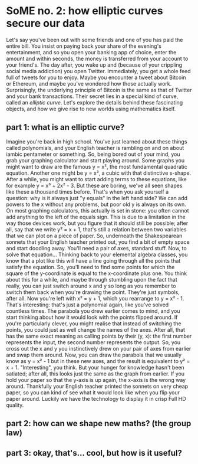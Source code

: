 # SoME no. 2: how elliptic curves secure our data

Let's say you've been out with some friends and one of you has paid the entire
bill. You insist on paying back your share of the evening's entertainment, and
so you open your banking app of choice, enter the amount and within seconds, the
money is transferred from your account to your friend's. The day after, you wake
up and (because of your crippling social media addiction) you open Twitter.
Immediately, you get a whole feed full of tweets for you to enjoy. Maybe you
encounter a tweet about Bitcoin or Ethereum, and maybe you've wondered how those
actually work. Surprisingly, the underlying principle of Bitcoin is the same as
that of Twitter and your bank transactions. Their secret lies in a special kind
of curve, called an *elliptic curve*. Let's explore the details behind these
fascinating objects, and how we give rise to new worlds using mathematics itself.

## part 1: what is an elliptic curve?

Imagine you're back in high school. You've just learned about these things
called polynomials, and your English teacher is rambling on and on about iambic
pentameter or something. So, being bored out of your mind, you grab your graphing
calculator and start playing around. Some graphs you might want to draw are the
famous y = x², the most fundamental quadratic equation. Another one might be 
y = x³, a cubic with that distinctive s-shape. After a while, you might want to
start adding terms to these equations, like for example y = x³ + 2x² - 3. But
these are boring, we've all seen shapes like these a thousand times before.
That's when you ask yourself a question: why is it always just "y equals" in the
left hand side? We can add powers to the x without any problems, but poor old y
is always on its own. On most graphing calculators, this actually is set in
stone: you often cannot add anything to the left of the equals sign. This is due
to a limitation in the way those devices work, but you figure that it should
still be possible; after all, say that we write y² = x + 1, that's still a
relation between two variables that we can plot on a piece of paper.
So, underneath the Shakespearean sonnets that your English teacher printed out,
you find a bit of empty space and start doodling away. You'll need a pair of
axes, standard stuff. Now, to solve that equation... Thinking back to your
elemental algebra classes, you know that a plot like this will have a line going
through all the points that satisfy the equation. So, you'll need to find some
points for which the square of the y-coordinate is equal to the x-coordinate
plus one. You think about this for a while, and maybe through stumbling upon the
fact that really, you can just switch around x and y so long as you remember to
switch them back when you're drawing the point. They're just symbols, after all.
Now you're left with x² = y + 1, which you rearrange to y = x² - 1. That's
interesting: that's just a polynomial again, like you've solved countless times.
The parabola you drew earlier comes to mind, and you start thinking about how it
would look with the points flipped around.
If you're particularly clever, you might realise that instead of switching the
points, you could just as well change the names of the axes. After all, that has
the same exact meaning as calling points by their (y, x): the first number
represents the input, the second number represents the output. So, you cross out
the x and y you instinctively drew on your pair of axes from earlier and swap
them around. Now, you can draw the parabola that we usually know as
y = x² - 1 but in these new axes, and the result is equivalent to y² = x + 1.
"Interesting", you think. But your hunger for knowledge hasn't been satiated;
after all, this looks just the same as the graph from earlier. If you hold your
paper so that the y-axis is up again, the x-axis is the wrong way around.
Thankfully your English teacher printed the sonnets on very cheap paper, so you
can kind of see what it would look like when you flip your paper around. Luckily
we have the technology to display it in crisp Full HD quality.

## part 2: how can we shape new maths? (the group law)

## part 3: okay, that's... cool, but how is it useful?
